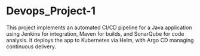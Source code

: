 # Devops_Project-1
This project implements an automated CI/CD pipeline for a Java application using Jenkins for integration, Maven for builds, and SonarQube for code analysis. It deploys the app to Kubernetes via Helm, with Argo CD managing continuous delivery.
